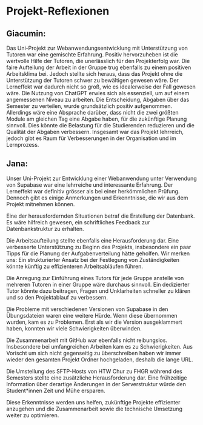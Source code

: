 # Projekt-Reflexionen

## Giacumin:

Das Uni-Projekt zur Webanwendungsentwicklung mit Unterstützung von Tutoren war eine gemischte Erfahrung. Positiv hervorzuheben ist die wertvolle Hilfe der Tutoren, die unerlässlich für den Projekterfolg war. Die faire Aufteilung der Arbeit in der Gruppe trug ebenfalls zu einem positiven Arbeitsklima bei. Jedoch stellte sich heraus, dass das Projekt ohne die Unterstützung der Tutoren schwer zu bewältigen gewesen wäre. Der Lerneffekt war dadurch nicht so groß, wie es idealerweise der Fall gewesen wäre. Die Nutzung von ChatGPT erwies sich als essenziell, um auf einem angemessenen Niveau zu arbeiten. Die Entscheidung, Abgaben über das Semester zu verteilen, wurde grundsätzlich positiv aufgenommen. Allerdings wäre eine Absprache darüber, dass nicht die zwei größten Module am gleichen Tag eine Abgabe haben, für die zukünftige Planung sinnvoll. Dies könnte die Belastung für die Studierenden reduzieren und die Qualität der Abgaben verbessern. Insgesamt war das Projekt lehrreich, jedoch gibt es Raum für Verbesserungen in der Organisation und im Lernprozess.

## Jana:

Unser Uni-Projekt zur Entwicklung einer Webanwendung unter Verwendung von Supabase war eine lehrreiche und interessante Erfahrung. Der Lerneffekt war definitiv grösser als bei einer herkömmlichen Prüfung. Dennoch gibt es einige Anmerkungen und Erkenntnisse, die wir aus dem Projekt mitnehmen können.

Eine der herausfordernden Situationen betraf die Erstellung der Datenbank. Es wäre hilfreich gewesen, ein schriftliches Feedback zur Datenbankstruktur zu erhalten.

Die Arbeitsaufteilung stellte ebenfalls eine Herausforderung dar. Eine verbesserte Unterstützung zu Beginn des Projekts, insbesondere ein paar Tipps für die Planung der Aufgabenverteilung hätte geholfen. Wir merken uns: Ein strukturierter Ansatz bei der Festlegung von Zuständigkeiten könnte künftig zu effizienteren Arbeitsabläufen führen.

Die Anregung zur Einführung eines Tutors für jede Gruppe anstelle von mehreren Tutoren in einer Gruppe wäre durchaus sinnvoll. Ein dedizierter Tutor könnte dazu beitragen, Fragen und Unklarheiten schneller zu klären und so den Projektablauf zu verbessern.

Die Probleme mit verschiedenen Versionen von Supabase in den Übungsdateien waren eine weitere Hürde. Wenn diese übernommen wurden, kam es zu Problemen. Erst als wir die Version ausgeklammert haben, konnten wir viele Schwierigkeiten überwinden.

Die Zusammenarbeit mit GitHub war ebenfalls nicht reibungslos. Insbesondere bei umfangreichen Arbeiten kam es zu Schwierigkeiten. Aus Vorischt um sich nicht gegenseitig zu überschreiben haben wir immer wieder den gesamten Projekt Ordner hochgeladen, deshalb die lange URL.

Die Umstellung des SFTP-Hosts von HTW Chur zu FHGR während des Semesters stellte eine zusätzliche Herausforderung dar. Eine frühzeitige Information über derartige Änderungen in der Serverstruktur würde den Student*innen Zeit und Mühe ersparen.

Diese Erkenntnisse werden uns helfen, zukünftige Projekte effizienter anzugehen und die Zusammenarbeit sowie die technische Umsetzung weiter zu optimieren.



